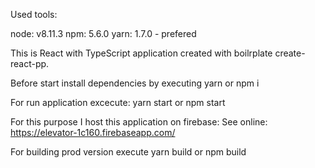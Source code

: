 Used tools:

node: v8.11.3
npm: 5.6.0
yarn: 1.7.0 - prefered

This is React with TypeScript application created with boilrplate create-react-pp.

Before start install dependencies by executing
yarn or npm i

For run application excecute:
yarn start or npm start

For this purpose I host this application on firebase: See online: https://elevator-1c160.firebaseapp.com/

For building prod version execute
yarn build or npm build